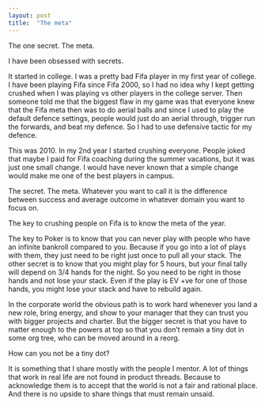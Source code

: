 ```yaml
---
layout: post
title:  "The meta"
---
```


The one secret.
The meta.

I have been obsessed with secrets. 

It started in college. I was a pretty bad Fifa player in my first year of college. I have been playing Fifa since Fifa 2000, so I had no idea why I kept getting crushed when I was playing vs other players in the college server. Then someone told me that the biggest flaw in my game was that everyone knew that the Fifa meta then was to do aerial balls and since I used to play the default defence settings, people would just do an aerial through, trigger run the forwards, and beat my defence. So I had to use defensive tactic for my defence.

This was 2010. In my 2nd year I started crushing everyone. People joked that maybe I paid for Fifa coaching during the summer vacations, but it was just one small change. I would have never known that a simple change would make me one of the best players in campus.

The secret. The meta. Whatever you want to call it is the difference between success and average outcome in whatever domain you want to focus on.

The key to crushing people on Fifa is to know the meta of the year.

The key to Poker is to know that you can never play with people who have an infinite bankroll compared to you. Because if you go into a lot of plays with them, they just need to be right just once to pull all your stack. The other secret is to know that you might play for 5 hours, but your final tally will depend on 3/4 hands for the night. So you need to be right in those hands and not lose your stack. Even if the play is EV +ve for one of those hands, you might lose your stack and have to rebuild again.

In the corporate world the obvious path is to work hard whenever you land a new role, bring energy, and show to your manager that they can trust you with bigger projects and charter. But the bigger secret is that you have to matter enough to the powers at top so that you don’t remain a tiny dot in some org tree, who can be moved around in a reorg.

How can you not be a tiny dot?

It is something that I share mostly with the people I mentor. A lot of things that work in real life are not found in product threads. Because to acknowledge them is to accept that the world is not a fair and rational place. And there is no upside to share things that must remain unsaid.

